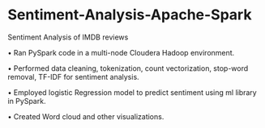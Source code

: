 # Sentiment-Analysis-Apache-Spark
Sentiment Analysis of IMDB reviews 

• Ran PySpark code in a multi-node Cloudera Hadoop environment.

• Performed data cleaning, tokenization, count vectorization, stop-word removal, TF-IDF for sentiment analysis.

• Employed logistic Regression model to predict sentiment using ml library in PySpark.

• Created Word cloud and other visualizations.
